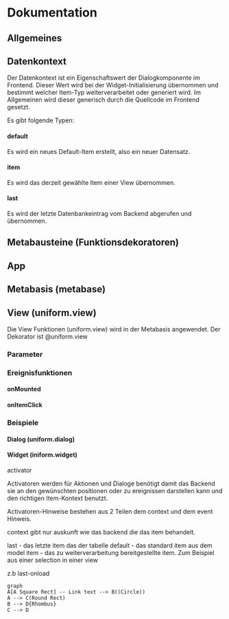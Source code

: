 # Dokumentation
## **Allgemeines**
## Datenkontext
Der Datenkontext ist ein Eigenschaftswert der Dialogkomponente im Frontend. Dieser Wert wird bei der Widget-Initialisierung übernommen und bestimmt welcher Item-Typ weiterverarbeitet oder generiert wird. Im Allgemeinen wird dieser generisch durch die Quellcode im Frontend gesetzt.

Es gibt folgende Typen:

#### **default**
Es wird ein neues Default-Item erstellt, also ein neuer Datensatz.
#### **item**
Es wird das derzeit gewählte Item einer View übernommen.
#### **last**
Es wird der letzte Datenbankeintrag vom Backend abgerufen und übernommen.

## **Metabausteine (Funktionsdekoratoren)**
## App
## Metabasis (metabase)
## View (uniform.view)
Die View Funktionen (uniform.view) wird in der Metabasis angewendet.
Der Dekorator ist @uniform.view
### Parameter
<!-- TODO Beispielcode -->
### Ereignisfunktionen
#### **onMounted**
#### **onItemClick**
### Beispiele
#### Dialog (uniform.dialog)
#### Widget (iniform.widget)




activator

Activatoren werden für Aktionen und Dialoge benötigt damit das Backend sie an den  gewünschten positionen oder zu ereignissen darstellen kann und den richtigen Item-Kontext benutzt. 

Activatoren-Hinweise bestehen aus 2 Teilen dem context und dem event Hinweis.

context gibt nur auskunft wie das backend die das item behandelt.

last - das letzte item das der tabelle
default - das standard item aus dem model
item - das zu weiterverarbeitung bereitgestellte item. Zum Beispiel aus einer selection in einer view

z.b last-onload 

```mermaid
graph
A[A Square Rect] -- Link text --> B((Circle))
A --> C(Round Rect)
B --> D{Rhombus}
C --> D